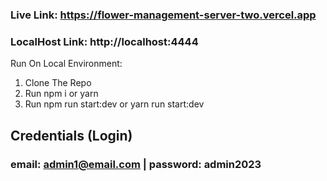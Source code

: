 ### Live Link: https://flower-management-server-two.vercel.app
### LocalHost Link: http://localhost:4444
Run On Local Environment:
1. Clone The Repo
2. Run npm i or yarn
3. Run npm run start:dev or yarn run start:dev
## Credentials (Login)
### email: admin1@email.com | password: admin2023
